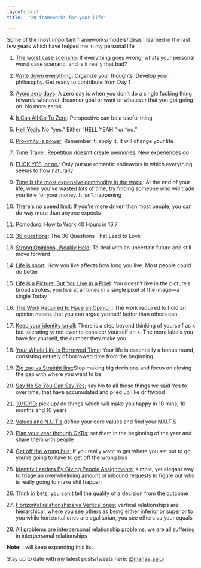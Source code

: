 ```yaml
---
layout: post
title:  "28 frameworks for your life"

---
```


Some of the most important frameworks/models/ideas I learned in the last few years which have helped me in my personal life

1. [The worst case scenario](https://medium.com/desk-of-van-schneider/the-worst-case-scenario-52a348012a35#.dz3gegowc): If everything goes wrong, whats your personal worst case scenario, and is it really that bad?

2. [Write down everything](https://byrslf.co/write-down-everything-a811df6db771): Organize your thoughts. Develop your philosophy. Get ready to contribute from Day 1

3. [Avoid zero days](https://www.reddit.com/r/getdisciplined/comments/1q96b5/i_just_dont_care_about_myself/cdah4af/): A zero day is when you don't do a single fucking thing towards whatever dream or goal or want or whatever that you got going on. No more zeros

4. [It Can All Go To Zero](https://feld.com/archives/2018/01/can-go-zero.html): Perspective can be a useful thing

5. [Hell Yeah](https://sivers.org/hellyeah): No “yes.” Either “HELL YEAH!” or “no.”

6. [Proximity is power](https://blog.producthunt.com/tony-robbins-the-best-advice-i-ve-ever-been-given-32e57b4b6902): Remember it, apply it. It will change your life

7. [Time Travel](https://medium.com/@bchesky/how-to-time-travel-b604096d5ed0#.hq4ojr4ci): Repetition doesn’t create memories. New experiences do

8. [FUCK YES, or no.](https://www.quora.com/What-is-the-best-dating-advice-you-have-ever-been-given): Only pursue romantic endeavors in which everything seems to flow naturally

9. [Time is the most expensive commodity in the world](https://www.quora.com/What-is-the-best-thing-your-teacher-ever-told-you/answer/Daniel-Kaplan): At the end of your life, when you've wasted lots of time, try finding someone who will trade you time for your money. It isn't happening

10. [There's no speed limit](https://sivers.org/kimo): If you’re more driven than most people, you can do way more than anyone expects

11. [Pomodoro](https://stories.buffer.com/how-to-work-40-hours-in-16-7-the-simple-technique-that-gave-me-my-life-back-8f98ec011862#.2b0zaqhiw): How to Work 40 Hours in 16.7

12. [36 questions](https://www.nytimes.com/2015/01/11/style/36-questions-that-lead-to-love.html): The 36 Questions That Lead to Love

13. [Strong Opinions, Weakly Held](https://bobsutton.typepad.com/my_weblog/2006/07/strong_opinions.html): To deal with an uncertain future and still move forward

14. [Life is short](http://www.paulgraham.com/vb.html): How you live affects how long you live. Most people could do better

15. [Life is a Picture, But You Live in a Pixel](https://waitbutwhy.com/2013/11/life-is-picture-but-you-live-in-pixel.html): You doesn’t live in the picture’s broad strokes, you live at all times in a single pixel of the image—a single Today

16. [The Work Required to Have an Opinion](https://fs.blog/2013/04/the-work-required-to-have-an-opinion/): The work required to hold an opinion means that you can argue yourself better than others can

17. [Keep your identity small](http://www.paulgraham.com/identity.html): There is a step beyond thinking of yourself as x but tolerating y: not even to consider yourself an x. The more labels you have for yourself, the dumber they make you

18. [Your Whole Life Is Borrowed Time](https://www.raptitude.com/2018/08/your-whole-life-is-borrowed-time/): Your life is essentially a bonus round, consisting entirely of borrowed time from the beginning

19. [Zig zag vs Straight line](https://www.quora.com/At-age-25-would-you-pursue-a-good-paying-corporate-job-that-makes-you-unhappy-or-a-hobby-that-makes-you-happy-but-has-no-guarantee-to-pay-the-bills-What-would-you-advise/answer/Oliver-Emberton);Stop making big decisions and focus on closing the gap with where you want to be

20. [Say No So You Can Say Yes](https://zenhabits.net/say-yes/); say No to all those things we said Yes to over time, that have accumulated and piled up like driftwood

21. [10/10/10](https://manassaloi.com/2020/01/01/getting-shit-done-happiness.html); pick up/ do things which will make you happy in 10 mins, 10 months and 10 years

22. [Values and N.U.T.s](https://www.artofmanliness.com/articles/30-days-to-a-better-man-day-1-define-your-core-values/);define your core values and find your N.U.T.S

23. [Plan your year through OKRs](https://manassaloi.com/2020/01/15/personal-OKRs-2020.html); set them in the beginning of the year and share them with people

24. [Get off the wrong bus](https://seths.blog/2018/08/the-wrong-bus/); if you really want to get where you set out to go, you're going to have to get off the wrong bus

25. [Identify Leaders By Giving People Assignments](https://feld.com/archives/2014/12/identify-leaders-giving-people-assignments.html); simple, yet elegant way to triage an overwhelming amount of inbound requests to figure out who is really going to make shit happen

26. [Think in bets](https://www.oaktreecapital.com/docs/default-source/memos/you-bet.pdf); you can't tell the quality of a decision from the outcome

27. [Horizontal relationships vs Vertical ones](https://www.goodreads.com/book/show/43306206-the-courage-to-be-disliked); vertical relationships are hierarchical, where you see others as being either inferior or superior to you while horizontal ones are egalitarian, you see others as your equals

28. [All problems are interpersonal relationship problems](https://www.goodreads.com/book/show/43306206-the-courage-to-be-disliked); we are all suffering in interpersonal relationships

**Note:** I will keep expanding this list

Stay up to date with my latest posts/tweets here: [@manas_saloi](http://twitter.com/manas_saloi)
